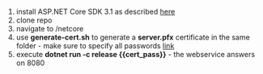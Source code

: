 1. install ASP.NET Core SDK 3.1 as described [here](https://docs.microsoft.com/en-us/dotnet/core/install/linux-debian#install-the-sdk)
1. clone repo
1. navigate to /netcore
1. use **generate-cert.sh** to generate a **server.pfx** certificate in the same folder - make sure to specify all passwords [link](https://razvangoga.blob.core.windows.net/share/http2-certificate-generation.png)
1. execute **dotnet run -c release {{cert_pass}}** - the webservice answers on 8080

